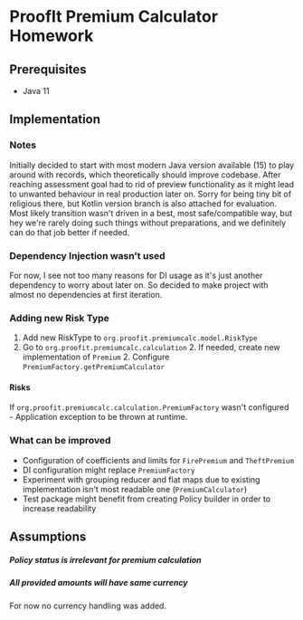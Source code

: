 # ProofIt Premium Calculator Homework

## Prerequisites

* Java 11

## Implementation 

### Notes

Initially decided to start with most modern Java version available (15) to play around with records, which theoretically should improve codebase.
After reaching assessment goal had to rid of preview functionality as it might lead to unwanted behaviour in real production later on.
Sorry for being tiny bit of religious there, but Kotlin version branch is also attached for evaluation. Most likely transition wasn't driven in a best, most safe/compatible way, but hey we're rarely doing such things without preparations, and we definitely can do that job better if needed. 

### Dependency Injection wasn't used

For now, I see not too many reasons for DI usage as it's just another dependency to worry about later on.
So decided to make project with almost no dependencies at first iteration.

### Adding new Risk Type

1. Add new RiskType to `org.proofit.premiumcalc.model.RiskType`
1. Go to `org.proofit.premiumcalc.calculation`
    2. If needed, create new implementation of `Premium`
    2. Configure `PremiumFactory.getPremiumCalculator`
    
#### Risks

If `org.proofit.premiumcalc.calculation.PremiumFactory` wasn't configured - Application exception to be thrown at runtime.

### What can be improved

* Configuration of coefficients and limits for `FirePremium` and `TheftPremium`
* DI configuration might replace `PremiumFactory`
* Experiment with grouping reducer and flat maps due to existing implementation isn't most readable one (`PremiumCalculator`)
* Test package might benefit from creating Policy builder in order to increase readability

## Assumptions

##### Policy status is irrelevant for premium calculation

##### All provided amounts will have same currency
For now no currency handling was added.
